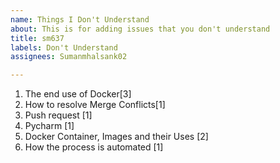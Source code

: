 ```yaml
---
name: Things I Don't Understand
about: This is for adding issues that you don't understand
title: sm637
labels: Don't Understand
assignees: Sumanmhalsank02

---
```


1. The end use of Docker[3]
2. How to resolve Merge Conflicts[1]
3. Push request [1]
4. Pycharm [1]
5. Docker Container, Images and their Uses [2]
6. How the process is automated [1]
